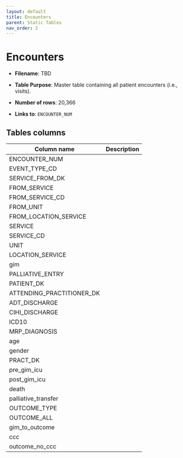 ```yaml
---
layout: default
title: Encounters
parent: Static Tables
nav_order: 2
---
```


# Encounters

 - **Filename**: TBD

 - **Table Purpose**: Master table containing all patient encounters (i.e., visits).
 
 - **Number of rows**: 20,366
 
 - **Links to**: `ENCOUNTER_NUM`
 
 ## Tables columns
 
 | Column name |  Description |
 | ----------- | ------------ |
 | ENCOUNTER_NUM | |
 | EVENT_TYPE_CD | | 
 | SERVICE_FROM_DK | |
 | FROM_SERVICE | |
 | FROM_SERVICE_CD | |
 | FROM_UNIT | |
 | FROM_LOCATION_SERVICE | |
 | SERVICE | |
 | SERVICE_CD |  |
 | UNIT | |
 | LOCATION_SERVICE | |
 | gim |  |
 | PALLIATIVE_ENTRY | |
 | PATIENT_DK | |
 | ATTENDING_PRACTITIONER_DK | |
 | ADT_DISCHARGE | |
 | CIHI_DISCHARGE | |
 | ICD10 | | 
 | MRP_DIAGNOSIS | | 
 | age | | 
 | gender | | 
 | PRACT_DK | | 
 | pre_gim_icu | |
 | post_gim_icu | | 
 | death | |
 | palliative_transfer | | 
 | OUTCOME_TYPE | | 
 | OUTCOME_ALL | |
 | gim_to_outcome | |
 | ccc | |
 | outcome_no_ccc | |
 
